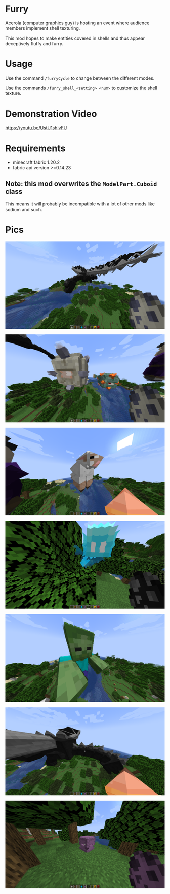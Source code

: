 # Furry
Acerola (computer graphics guy) is hosting an event where audience members implement shell texturing.

This mod hopes to make entities covered in shells and thus appear deceptively fluffy and furry.

# Usage

Use the command `/furryCycle` to change between the different modes.

Use the commands `/furry_shell_<setting> <num>` to customize the shell texture.

# Demonstration Video
https://youtu.be/UstU1shivFU

# Requirements
* minecraft fabric 1.20.2
* fabric api version >=0.14.23

## Note: this mod overwrites the `ModelPart.Cuboid` class
This means it will probably be incompatible with a lot of other mods like sodium and such.


# Pics
![diced_dragon](pics/diced_dragon.png)

![guardians](pics/guardians.png)

![spike_sheep](pics/spike_sheep.png)

![diced_allay](pics/diced_allay.png)

![furry_zombie](pics/furry_zombie.png)

![spike_dragon](pics/spike_dragon.png)

![shulker](pics/shulker.png)